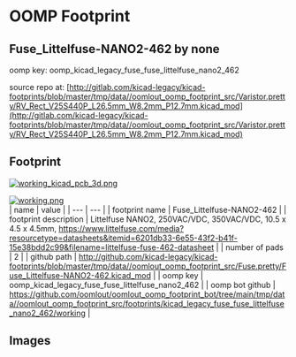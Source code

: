 # OOMP Footprint  
## Fuse_Littelfuse-NANO2-462  by none  
  
oomp key: oomp_kicad_legacy_fuse_fuse_littelfuse_nano2_462  
  
source repo at: [http://gitlab.com/kicad-legacy/kicad-footprints/blob/master/tmp/data//oomlout_oomp_footprint_src/Varistor.pretty/RV_Rect_V25S440P_L26.5mm_W8.2mm_P12.7mm.kicad_mod](http://gitlab.com/kicad-legacy/kicad-footprints/blob/master/tmp/data//oomlout_oomp_footprint_src/Varistor.pretty/RV_Rect_V25S440P_L26.5mm_W8.2mm_P12.7mm.kicad_mod)  
## Footprint  
  
[![working_kicad_pcb_3d.png](working_kicad_pcb_3d_600.png)](working_kicad_pcb_3d.png)  
  
[![working.png](working_600.png)](working.png)  
| name | value | 
| --- | --- | 
| footprint name | Fuse_Littelfuse-NANO2-462 | 
| footprint description | Littelfuse NANO2, 250VAC/VDC, 350VAC/VDC, 10.5 x 4.5 x 4.5mm, https://www.littelfuse.com/media?resourcetype=datasheets&itemid=6201db33-6e55-43f2-b41f-15e38bdd2c99&filename=littelfuse-fuse-462-datasheet | 
| number of pads | 2 | 
| github path | http://github.com/kicad-legacy/kicad-footprints/blob/master/tmp/data//oomlout_oomp_footprint_src/Fuse.pretty/Fuse_Littelfuse-NANO2-462.kicad_mod | 
| oomp key | oomp_kicad_legacy_fuse_fuse_littelfuse_nano2_462 | 
| oomp bot github | https://github.com/oomlout/oomlout_oomp_footprint_bot/tree/main/tmp/data//oomlout_oomp_footprint_src/footprints/kicad_legacy_fuse_fuse_littelfuse_nano2_462/working | 
## Images  
